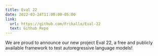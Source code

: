 ```yaml
---
title: Eval 22
date: 2022-03-24T11:00:00-05:00
link: 
  url: https://github.com/Frikallo/Eval-22
  text: Github Repo
---
```


We are proud to announce our new project Eval 22, a free and publicly available framework to test autoregressive language models!